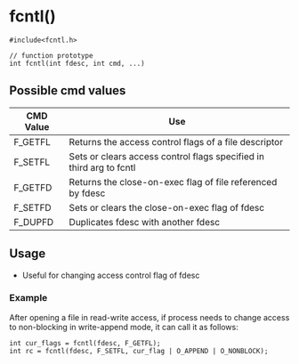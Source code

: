 # fcntl()

```
#include<fcntl.h>

// function prototype
int fcntl(int fdesc, int cmd, ...)
```

## Possible cmd values

|CMD Value| Use|
|---|---|
|F_GETFL| Returns the access control flags of a file descriptor|
|F_SETFL| Sets or clears access control flags specified in third arg to fcntl|
|F_GETFD| Returns the close-on-exec flag of file referenced by fdesc|
|F_SETFD| Sets or clears the close-on-exec flag of fdesc|
|F_DUPFD| Duplicates fdesc with another fdesc|

## Usage
- Useful for changing access control flag of fdesc

### Example
After opening a file in read-write access, if process needs to change access to non-blocking in write-append mode, it can call it as follows:
```
int cur_flags = fcntl(fdesc, F_GETFL);
int rc = fcntl(fdesc, F_SETFL, cur_flag | O_APPEND | O_NONBLOCK);
```